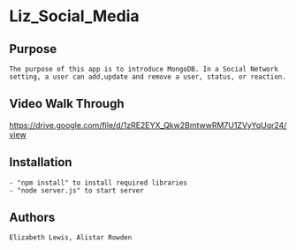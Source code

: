 # Liz_Social_Media

## Purpose
    The purpose of this app is to introduce MongoDB. In a Social Network setting, a user can add,update and remove a user, status, or reaction.
    
## Video Walk Through
https://drive.google.com/file/d/1zRE2EYX_Qkw2BmtwwRM7U1ZVyYqUqr24/view

## Installation
    - "npm install" to install required libraries
    - "node server.js" to start server
## Authors
    Elizabeth Lewis, Alistar Rowden
